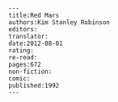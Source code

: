 
    ---
    title:Red Mars
    authors:Kim Stanley Robinson
    editors:
    translator:
    date:2012-08-01
    rating:
    re-read:
    pages:672
    non-fiction:
    comic:
    published:1992
    ---

    
